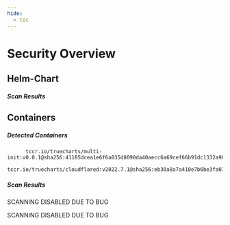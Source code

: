 ```yaml
---
hide:
  - toc
---
```


# Security Overview

<link href="https://truecharts.org/_static/trivy.css" type="text/css" rel="stylesheet" />

## Helm-Chart

##### Scan Results


## Containers

##### Detected Containers

          tccr.io/truecharts/multi-init:v0.0.1@sha256:41185dcea1e6f6a035d8090da40aecc6a69cef66b91dc1332a90c9d22861d367
          tccr.io/truecharts/cloudflared:v2022.7.1@sha256:eb30a8a7a410e7b6be3fa07112a8295360c153518438cd5a94c8d42f5ccbe233

##### Scan Results

SCANNING DISABLED DUE TO BUG

SCANNING DISABLED DUE TO BUG
